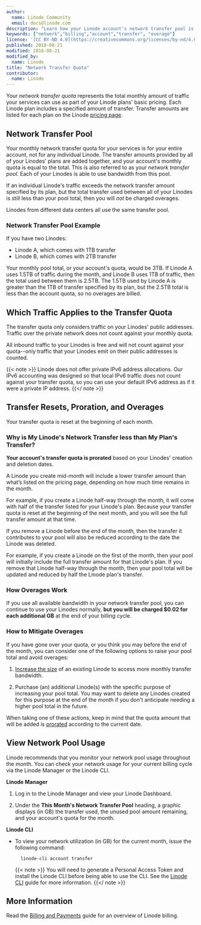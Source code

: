 ```yaml
---
author:
  name: Linode Community
  email: docs@linode.com
description: "Learn how your Linode account's network transfer pool is calculated and billed."
keywords: ["network","billing","account","transfer", "overage"]
license: '[CC BY-ND 4.0](https://creativecommons.org/licenses/by-nd/4.0)'
published: 2018-08-21
modified: 2018-08-21
modified_by:
  name: Linode
title: "Network Transfer Quota"
contributor:
  name: Linode
---
```


Your *network transfer quota* represents the total monthly amount of traffic your services can use as part of your Linode plans' basic pricing. Each Linode plan includes a specified amount of transfer. Transfer amounts are listed for each plan on the Linode [pricing page](https://www.linode.com/pricing).

## Network Transfer Pool

Your monthly network transfer quota for your services is for your entire account, not for any individual Linode. The transfer amounts provided by all of your Linodes' plans are added together, and your account's monthly quota is equal to the total. This is also referred to as your *network transfer pool*. Each of your Linodes is able to use bandwidth from this pool.

If an individual Linode's traffic exceeds the network transfer amount specified by its plan, but the total transfer used between all of your Linodes is still less than your pool total, then you will *not* be charged overages.

Linodes from different data centers all use the same transfer pool.

### Network Transfer Pool Example

If you have two Linodes:

- Linode A, which comes with 1TB transfer
- Linode B, which comes with 2TB transfer

Your monthly pool total, or your account's quota, would be 3TB. If Linode A uses 1.5TB of traffic during the month, and Linode B uses 1TB of traffic, then the total used between them is 2.5TB. The 1.5TB used by Linode A is greater than the 1TB of transfer specified by its plan, but the 2.5TB total is less than the account quota, so no overages are billed.

## Which Traffic Applies to the Transfer Quota

The transfer quota only considers traffic on your Linodes' public addresses. Traffic over the private network does not count against your monthly quota.

All inbound traffic to your Linodes is free and will not count against your quota--only traffic that your Linodes emit on their public addresses is counted.

{{< note >}}
Linode does not offer private IPv6 address allocations. Our IPv6 accounting was designed so that local IPv6 traffic does not count against your transfer quota, so you can use your default IPv6 address as if it were a private IP address.
{{</ note >}}

## Transfer Resets, Proration, and Overages

Your transfer quota is reset at the beginning of each month.

### Why is My Linode's Network Transfer less than My Plan's Transfer?

**Your account's transfer quota is prorated** based on your Linodes' creation and deletion dates.

A Linode you create mid-month will include a lower transfer amount than what’s listed on the pricing page, depending on how much time remains in the month.

For example, if you create a Linode half-way through the month, it will come with half of the transfer listed for your Linode's plan. Because your transfer quota is reset at the beginning of the next month, and you will see the full transfer amount at that time.

If you remove a Linode before the end of the month, then the transfer it contributes to your pool will also be reduced according to the date the Linode was deleted.

For example, if you create a Linode on the first of the month, then your pool will initially include the full transfer amount for that Linode's plan. If you remove that Linode half-way through the month, then your pool total will be updated and reduced by half the Linode plan's transfer.

### How Overages Work

If you use all available bandwidth in your network transfer pool, you can continue to use your Linodes normally, **but you will be charged $0.02 for each additional GB** at the end of your billing cycle.

### How to Mitigate Overages

If you have gone over your quota, or you think you may before the end of the month, you can consider one of the following options to raise your pool total and avoid overages:

1. [Increase the size](/docs/platform/disk-images/resizing-a-linode/) of an existing Linode to access more monthly transfer bandwidth.

1. Purchase (an) additional Linode(s) with the specific purpose of increasing your pool total. You may want to delete any Linodes created for this purpose at the end of the month if you don't anticipate needing a higher pool total in the future.

When taking one of these actions, keep in mind that the quota amount that will be added is [prorated](#why-is-my-linode-s-quota-less-than-my-plan-s-quota) according to the current date.

## View Network Pool Usage

Linode recommends that you monitor your network pool usage throughout the month. You can check your network usage for your current billing cycle via the Linode Manager or the Linode CLI.

**Linode Manager**

1. Log in to the Linode Manager and view your Linode Dashboard.

1. Under the **This Month's Network Transfer Pool** heading, a graphic displays (in GB) the transfer used, the unused pool amount remaining, and your account's quota for the month.

**Linode CLI**

- To view your network utilization (in GB) for the current month, issue the following command:

        linode-cli account transfer

    {{< note >}}
You will need to generate a Personal Access Token and install the Linode CLI before being able to use the CLI. See the [Linode CLI](/docs/platform/api/using-the-linode-cli/) guide for more information.
{{</ note >}}

## More Information

Read the [Billing and Payments](/docs/platform/billing-and-support/billing-and-payments/) guide for an overview of Linode billing.